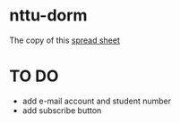 # nttu-dorm
The copy of this [spread sheet](https://docs.google.com/spreadsheets/d/1oEhwj-l7YZiCnu6CCqbY-leJ7_oSFlz3_MIWr2kZPxg/pubhtml)

# TO DO
- add e-mail account and student number
- add subscribe button
